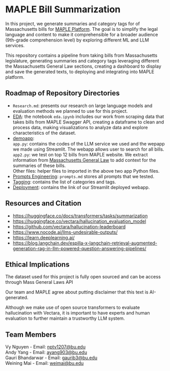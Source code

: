 # MAPLE Bill Summarization  
In this project, we generate summaries and category tags for of Massachusetts bills for [MAPLE Platform](https://www.mapletestimony.org/). The goal is to simplify the legal language and content to make it comprehensible for a broader audience (9th-grade comprehension level) by exploring different ML and LLM services.  

This repository contains a pipeline from taking bills from Massachusetts legislature, generating summaries and category tags leveraging different the Massachusetts General Law sections, creating a dashboard to display and save the generated texts, to deploying and integrating into MAPLE platform.

## Roadmap of Repository Directories
* ```Research.md```: presents our research on large language models and evaluation methods we planned to use for this project.  
* [EDA](https://github.com/vynpt/ml-maple-bill-summarization/tree/dev/EDA): the notebook ```eda.ipynb``` includes our work from scraping data that takes bills from MAPLE Swagger API, creating a dataframe to clean and process data, making visualizations to analyze data and explore characteristics of the dataset.  
* [demoapp](https://github.com/vynpt/ml-maple-bill-summarization/tree/dev/demoapp):   
  ```app.py```: contains the codes of the LLM service we used and the wepapp we made using Streamlit. The webapp allows user to search for all bills.  
  ```app2.py```: we test on top 12 bills from MAPLE website. We extract information from [Massachusetts General Law](https://malegislature.gov/Laws/GeneralLaws) to add context for the summaries of these bills.  
  Other files: helper files to imported in the above two app Python files.
* [Prompts Engineering](https://github.com/vynpt/ml-maple-bill-summarization/tree/dev/Prompts%20Engineering): ```prompts.md``` stores all prompts that we tested.  
* [Tagging](https://github.com/vynpt/ml-maple-bill-summarization/tree/dev/Tagging): contains the list of categories and tags.  
* [Deployment](https://github.com/vynpt/ml-maple-bill-summarization/tree/main/Deployment): contains the link of our Streamlit deployed webapp.   

## Resources and Citation
* https://huggingface.co/docs/transformers/tasks/summarization 
* https://huggingface.co/vectara/hallucination_evaluation_model  
* https://github.com/vectara/hallucination-leaderboard  
* https://www.nocode.ai/llms-undesirable-outputs/  
* https://learn.deeplearning.ai/  
* https://blog.langchain.dev/espilla-x-langchain-retrieval-augmented-generation-rag-in-llm-powered-question-answering-pipelines/  

## Ethical Implications
The dataset used for this project is fully open sourced and can be access through Mass General Laws API

Our team and MAPLE agree about putting disclaimer that this text is AI-generated.

Although we make use of open source transformers to evaluate hallucination with Vectara, it is important to have experts and human evaluation to further maintain a trustworthy LLM system.

## Team Members
Vy Nguyen - Email: nptv1207@bu.edu   
Andy Yang - Email: ayang903@bu.edu   
Gauri Bhandarwar - Email: gaurib3@bu.edu    
Weining Mai - Email: weimai@bu.edu 

